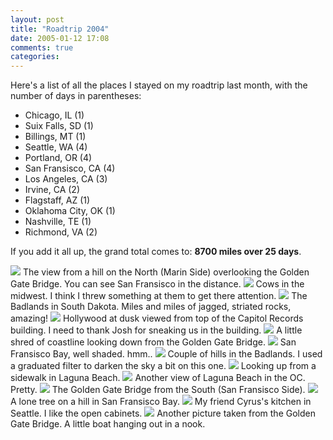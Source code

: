 ```yaml
---
layout: post
title: "Roadtrip 2004"
date: 2005-01-12 17:08
comments: true
categories: 
---
```

Here's a list of all the places I stayed on my roadtrip last month, with the number of days in parentheses: 

*   Chicago, IL (1) 
*   Suix Falls, SD (1) 
*   Billings, MT (1) 
*   Seattle, WA (4) 
*   Portland, OR (4) 
*   San Fransisco, CA (4) 
*   Los Angeles, CA (3) 
*   Irvine, CA (2) 
*   Flagstaff, AZ (1) 
*   Oklahoma City, OK (1) 
*   Nashville, TE (1) 
*   Richmond, VA (2)

If you add it all up, the grand total comes to: **8700 miles over 25 days**.

<img src="{{ root_url }}/assets/posts/roadtrip-2004/trip01.jpg" class="scale" />
The view from a hill on the North (Marin Side) overlooking the Golden Gate Bridge. You can see San Fransisco in the distance.

<img src="{{ root_url }}/assets/posts/roadtrip-2004/trip03.jpg" class="scale" />
Cows in the midwest. I think I threw something at them to get there attention.

<img src="{{ root_url }}/assets/posts/roadtrip-2004/trip05.jpg" class="scale" />
The Badlands in South Dakota. Miles and miles of jagged, striated rocks, amazing!

<img src="{{ root_url }}/assets/posts/roadtrip-2004/trip06.jpg" class="scale" />
Hollywood at dusk viewed from top of the Capitol Records building. I need to thank Josh for sneaking us in the building.

<img src="{{ root_url }}/assets/posts/roadtrip-2004/trip08.jpg" class="scale" />
A little shred of coastline looking down from the Golden Gate Bridge.

<img src="{{ root_url }}/assets/posts/roadtrip-2004/trip10.jpg" class="scale" />
San Fransisco Bay, well shaded. hmm..

<img src="{{ root_url }}/assets/posts/roadtrip-2004/trip12.jpg" class="scale" />
Couple of hills in the Badlands. I used a graduated filter to darken the sky a bit on this one.

<img src="{{ root_url }}/assets/posts/roadtrip-2004/trip02.jpg" class="scale" />
Looking up from a sidewalk in Laguna Beach.

<img src="{{ root_url }}/assets/posts/roadtrip-2004/trip04.jpg" class="scale" />
Another view of Laguna Beach in the OC. Pretty.

<img src="{{ root_url }}/assets/posts/roadtrip-2004/trip07.jpg" class="scale" />
The Golden Gate Bridge from the South (San Fransisco Side).

<img src="{{ root_url }}/assets/posts/roadtrip-2004/trip09.jpg" class="scale" />
A lone tree on a hill in San Fransisco Bay.

<img src="{{ root_url }}/assets/posts/roadtrip-2004/trip11.jpg" class="scale" />
My friend Cyrus's kitchen in Seattle. I like the open cabinets.

<img src="{{ root_url }}/assets/posts/roadtrip-2004/trip13.jpg" class="scale" />
Another picture taken from the Golden Gate Bridge. A little boat hanging out in a nook.